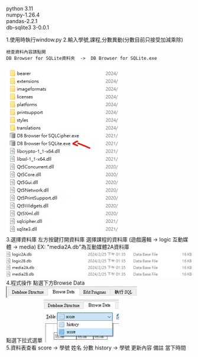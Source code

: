 python 3.11 <br>
numpy-1.26.4<br>
pandas-2.2.1 <br>
db-sqlite3 3-0.0.1 <br>

1.使用時執行window.py
2.輸入學號,課程,分數異動(分數目前只接受加減乘除)

    檢查資料內容請點開
    DB Browser for SQLite資料夾  ->  DB Browser for SQLite.exe
![alt text](image-4.png)<br>
3.選擇資料庫
左方按鍵打開資料庫
    選擇課程的資料庫 (遊戲邏輯 -> logic  互動媒體 -> media) 
    EX: "media2A.db"為互動媒體2A資料庫 
![alt text](image-2.png)<br>
4.程式操作
    點選下方Browse Data
![alt text](image-1.png)<br>
    點選下拉式選單
![alt text](image-5.png)<br>
5.資料表查看
score -> 學號 姓名 分數
history -> 學號 更新內容 備註 當下時間